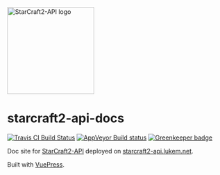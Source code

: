 <img src="https://raw.githubusercontent.com/lukemnet/starcraft2-api-docs/master/docs/.vuepress/public/logo.png" alt="StarCraft2-API logo" width="200" height="200">

# starcraft2-api-docs

[![Travis CI Build Status](https://travis-ci.org/lukemnet/blizzapi-docs.svg?branch=master)](https://travis-ci.org/lukemnet/blizzapi-docs)
[![AppVeyor Build status](https://ci.appveyor.com/api/projects/status/y2lfcp47m3tplu8i?svg=true)](https://ci.appveyor.com/project/lwojcik/blizzapi-docs)
[![Greenkeeper badge](https://badges.greenkeeper.io/lukemnet/starcraft2-api-docs.svg)](https://greenkeeper.io/)

Doc site for [StarCraft2-API](https://github.com/lukemnet/starcraft2-api) deployed on [starcraft2-api.lukem.net](https://starcraft2-api.lukem.net).

Built with [VuePress](https://vuepress.vuejs.org/).
